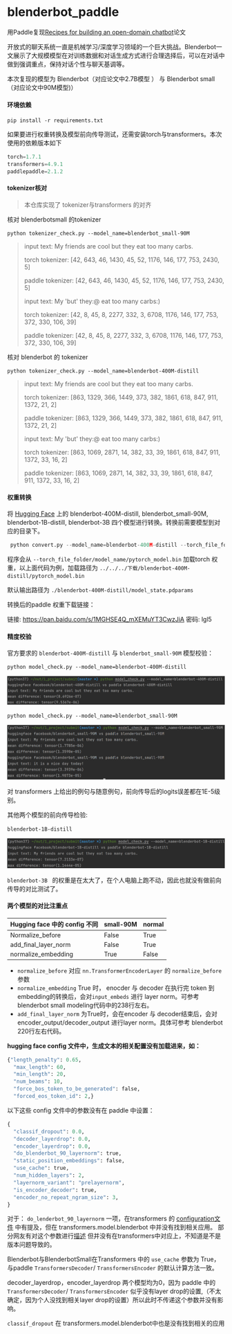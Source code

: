 # blenderbot_paddle

用Paddle复现[Recipes for building an open-domain chatbot](https://aclanthology.org/2021.eacl-main.24.pdf)论文

开放式的聊天系统一直是机械学习/深度学习领域的一个巨大挑战。Blenderbot一文展示了大规模模型在对训练数据和对话生成方式进行合理选择后，可以在对话中做到强调重点，保持对话个性与聊天基调等。

本次复现的模型为 Blenderbot（对应论文中2.7B模型 ） 与 Blenderbot small （对应论文中90M模型)）

#### 环境依赖

```
pip install -r requirements.txt
```

如果要进行权重转换及模型前向传导测试，还需安装torch与transformers。本次使用的依赖版本如下

```python
torch=1.7.1
transformers=4.9.1
paddlepaddle=2.1.2
```

#### tokenizer核对

> 本仓库实现了 tokenizer与transformers 的对齐

核对 blenderbotsmall 的tokenizer

```
python tokenizer_check.py --model_name=blenderbot_small-90M
```

> input text: My friends are cool but they eat too many carbs.
>
> torch tokenizer:  [42, 643, 46, 1430, 45, 52, 1176, 146, 177, 753, 2430, 5]
>
> paddle tokenizer:  [42, 643, 46, 1430, 45, 52, 1176, 146, 177, 753, 2430, 5]
>
> input text: My 'but' they:@ eat too many carbs:)
>
> torch tokenizer:  [42, 8, 45, 8, 2277, 332, 3, 6708, 1176, 146, 177, 753, 372, 330, 106, 39]
>
> paddle tokenizer:  [42, 8, 45, 8, 2277, 332, 3, 6708, 1176, 146, 177, 753, 372, 330, 106, 39]

核对 blenderbot 的 tokenizer

```
python tokenizer_check.py --model_name=blenderbot-400M-distill
```

> input text: My friends are cool but they eat too many carbs.
>
> torch tokenizer:  [863, 1329, 366, 1449, 373, 382, 1861, 618, 847, 911, 1372, 21, 2]
>
> paddle tokenizer:  [863, 1329, 366, 1449, 373, 382, 1861, 618, 847, 911, 1372, 21, 2]
>
> input text: My 'but' they:@ eat too many carbs:)
>
> torch tokenizer:  [863, 1069, 2871, 14, 382, 33, 39, 1861, 618, 847, 911, 1372, 33, 16, 2]
>
> paddle tokenizer:  [863, 1069, 2871, 14, 382, 33, 39, 1861, 618, 847, 911, 1372, 33, 16, 2]

#### 权重转换

将 [Hugging Face](https://huggingface.co/models?search=blender) 上的 blenderbot-400M-distill, blenderbot_small-90M, blenderbot-1B-distill, blenderbot-3B 四个模型进行转换。转换前需要模型到对应的目录下。

```python
 python convert.py --model_name=blenderbot-400M-distill --torch_file_folder=../../../下载
```

程序会从 `--torch_file_folder/model_name/pytorch_model.bin` 加载torch 权重，以上面代码为例，加载路径为 `../../../下载/blenderbot-400M-distill/pytorch_model.bin`

默认输出路径为 `./blenderbot-400M-distill/model_state.pdparams`

转换后的paddle 权重下载链接：

链接: https://pan.baidu.com/s/1MGHSE4Q_mXEMuYT3CwzJiA  密码: lgl5

#### 精度校验

官方要求的 `blenderbot-400M-distill` 与 `blenderbot_small-90M` 模型校验：

```shell
python model_check.py --model_name=blenderbot-400M-distill
```

![image-20210809182542119](img/README/image-20210809182542119.png)

```shell
python model_check.py --model_name=blenderbot_small-90M
```

![image-20210810120030476](img/README/image-20210810120030476.png)

对 transformers 上给出的例句与随意例句，前向传导后的logits误差都在1E-5级别。

其他两个模型的前向传导检验:

`blenderbot-1B-distill`

![image-20210810125823870](img/README/image-20210810125823870.png)

`blenderbot-3B ` 的权重是在太大了，在个人电脑上跑不动，因此也就没有做前向传导的对比测试了。

#### 两个模型的对比注重点

| Hugging face 中的 config 不同 | small-90M | normal |
| ----------------------------- | --------- | ------ |
| Normalize_before              | False     | True   |
| add_final_layer_norm          | False     | True   |
| normalize_embedding           | True      | False  |

+ `normalize_before` 对应 `nn.TransformerEncoderLayer` 的 `normalize_before` 参数
+ `normalize_embedding` True 时， enocder 与 decoder 在执行完 token 到 embedding的转换后，会对`input_embeds` 进行 layer norm。可参考blenderbot small modeling代码中的238行左右。
+ `add_final_layer_norm` 为True时，会在encoder 与 decoder结束后，会对encoder_output/decoder_output 进行layer norm。具体可参考 blenderbot 220行左右代码。

**hugging face config 文件中，生成文本的相关配置没有加载进来，如：**

```python
{"length_penalty": 0.65,
  "max_length": 60,
  "min_length": 20,
  "num_beams": 10,
  "force_bos_token_to_be_generated": false,
  "forced_eos_token_id": 2,}
```

以下这些 config 文件中的参数没有在 paddle 中设置：

```python
{
  "classif_dropout": 0.0,
  "decoder_layerdrop": 0.0,
  "encoder_layerdrop": 0.0,
  "do_blenderbot_90_layernorm": true, 
  "static_position_embeddings": false,
  "use_cache": true,
  "num_hidden_layers": 2,
  "layernorm_variant": "prelayernorm",
  "is_encoder_decoder": true,
  "encoder_no_repeat_ngram_size": 3,
}
```

对于： `do_lenderbot_90_layernorm` 一项，在transformers 的 [configuration文件](https://huggingface.co/transformers/v3.4.0/_modules/transformers/configuration_blenderbot.html) 中有提及，但在 transformers.model.blenderbot 中并没有找到相关应用。 部分网友有对这个参数进行[描述](https://gist.github.com/sshleifer/cb245b8739420724a32fc0c22344aee0) 但并没有在transformers中对应上，不知道是不是版本问题导致的。

Blenderbot与BlenderbotSmall在Transformers 中的 `use_cache` 参数为 True，与paddle `TransformersDecoder`/ `TransformersEncoder` 的默认计算方法一致。

decoder_layerdrop，encoder_layerdrop 两个模型均为0，因为 paddle 中的  `TransformersDecoder`/ `TransformersEncoder` 似乎没有layer drop的设置,（不太确定，因为个人没找到相关layer drop的设置）所以此时不传递这个参数并没有影响。

`classif_dropout` 在  transformers.model.blenderbot中也是没有找到相关的应用
